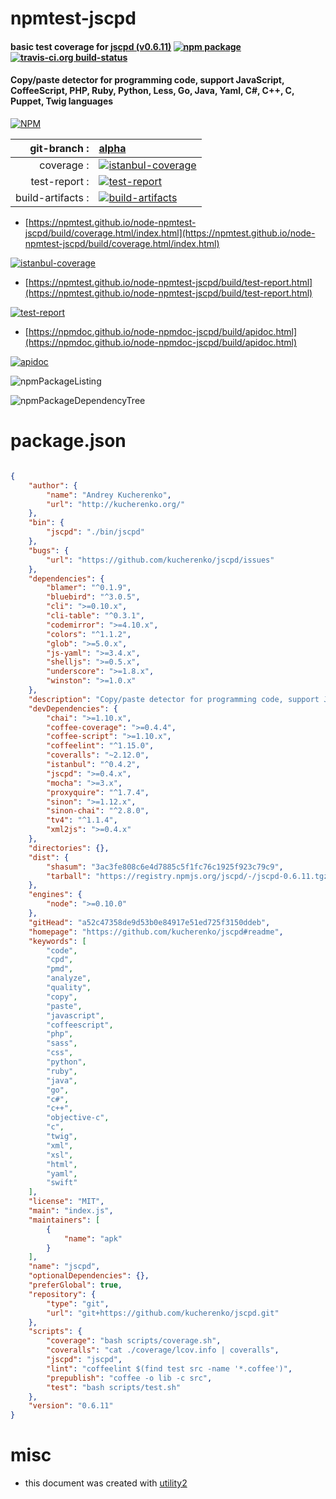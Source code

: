 # npmtest-jscpd

#### basic test coverage for  [jscpd (v0.6.11)](https://github.com/kucherenko/jscpd#readme)  [![npm package](https://img.shields.io/npm/v/npmtest-jscpd.svg?style=flat-square)](https://www.npmjs.org/package/npmtest-jscpd) [![travis-ci.org build-status](https://api.travis-ci.org/npmtest/node-npmtest-jscpd.svg)](https://travis-ci.org/npmtest/node-npmtest-jscpd)

#### Copy/paste detector for programming code, support JavaScript, CoffeeScript, PHP, Ruby, Python, Less, Go, Java, Yaml, C#, C++, C, Puppet, Twig languages

[![NPM](https://nodei.co/npm/jscpd.png?downloads=true&downloadRank=true&stars=true)](https://www.npmjs.com/package/jscpd)

| git-branch : | [alpha](https://github.com/npmtest/node-npmtest-jscpd/tree/alpha)|
|--:|:--|
| coverage : | [![istanbul-coverage](https://npmtest.github.io/node-npmtest-jscpd/build/coverage.badge.svg)](https://npmtest.github.io/node-npmtest-jscpd/build/coverage.html/index.html)|
| test-report : | [![test-report](https://npmtest.github.io/node-npmtest-jscpd/build/test-report.badge.svg)](https://npmtest.github.io/node-npmtest-jscpd/build/test-report.html)|
| build-artifacts : | [![build-artifacts](https://npmtest.github.io/node-npmtest-jscpd/glyphicons_144_folder_open.png)](https://github.com/npmtest/node-npmtest-jscpd/tree/gh-pages/build)|

- [https://npmtest.github.io/node-npmtest-jscpd/build/coverage.html/index.html](https://npmtest.github.io/node-npmtest-jscpd/build/coverage.html/index.html)

[![istanbul-coverage](https://npmtest.github.io/node-npmtest-jscpd/build/screenCapture.buildCi.browser.%252Ftmp%252Fbuild%252Fcoverage.lib.html.png)](https://npmtest.github.io/node-npmtest-jscpd/build/coverage.html/index.html)

- [https://npmtest.github.io/node-npmtest-jscpd/build/test-report.html](https://npmtest.github.io/node-npmtest-jscpd/build/test-report.html)

[![test-report](https://npmtest.github.io/node-npmtest-jscpd/build/screenCapture.buildCi.browser.%252Ftmp%252Fbuild%252Ftest-report.html.png)](https://npmtest.github.io/node-npmtest-jscpd/build/test-report.html)

- [https://npmdoc.github.io/node-npmdoc-jscpd/build/apidoc.html](https://npmdoc.github.io/node-npmdoc-jscpd/build/apidoc.html)

[![apidoc](https://npmdoc.github.io/node-npmdoc-jscpd/build/screenCapture.buildCi.browser.%252Ftmp%252Fbuild%252Fapidoc.html.png)](https://npmdoc.github.io/node-npmdoc-jscpd/build/apidoc.html)

![npmPackageListing](https://npmtest.github.io/node-npmtest-jscpd/build/screenCapture.npmPackageListing.svg)

![npmPackageDependencyTree](https://npmtest.github.io/node-npmtest-jscpd/build/screenCapture.npmPackageDependencyTree.svg)



# package.json

```json

{
    "author": {
        "name": "Andrey Kucherenko",
        "url": "http://kucherenko.org/"
    },
    "bin": {
        "jscpd": "./bin/jscpd"
    },
    "bugs": {
        "url": "https://github.com/kucherenko/jscpd/issues"
    },
    "dependencies": {
        "blamer": "^0.1.9",
        "bluebird": "^3.0.5",
        "cli": ">=0.10.x",
        "cli-table": "^0.3.1",
        "codemirror": ">=4.10.x",
        "colors": "^1.1.2",
        "glob": ">=5.0.x",
        "js-yaml": ">=3.4.x",
        "shelljs": ">=0.5.x",
        "underscore": ">=1.8.x",
        "winston": ">=1.0.x"
    },
    "description": "Copy/paste detector for programming code, support JavaScript, CoffeeScript, PHP, Ruby, Python, Less, Go, Java, Yaml, C#, C++, C, Puppet, Twig languages",
    "devDependencies": {
        "chai": ">=1.10.x",
        "coffee-coverage": ">=0.4.4",
        "coffee-script": ">=1.10.x",
        "coffeelint": "^1.15.0",
        "coveralls": "~2.12.0",
        "istanbul": "^0.4.2",
        "jscpd": ">=0.4.x",
        "mocha": ">=3.x",
        "proxyquire": "^1.7.4",
        "sinon": ">=1.12.x",
        "sinon-chai": "^2.8.0",
        "tv4": "^1.1.4",
        "xml2js": ">=0.4.x"
    },
    "directories": {},
    "dist": {
        "shasum": "3ac3fe808c6e4d7885c5f1fc76c1925f923c79c9",
        "tarball": "https://registry.npmjs.org/jscpd/-/jscpd-0.6.11.tgz"
    },
    "engines": {
        "node": ">=0.10.0"
    },
    "gitHead": "a52c47358de9d53b0e84917e51ed725f3150ddeb",
    "homepage": "https://github.com/kucherenko/jscpd#readme",
    "keywords": [
        "code",
        "cpd",
        "pmd",
        "analyze",
        "quality",
        "copy",
        "paste",
        "javascript",
        "coffeescript",
        "php",
        "sass",
        "css",
        "python",
        "ruby",
        "java",
        "go",
        "c#",
        "c++",
        "objective-c",
        "c",
        "twig",
        "xml",
        "xsl",
        "html",
        "yaml",
        "swift"
    ],
    "license": "MIT",
    "main": "index.js",
    "maintainers": [
        {
            "name": "apk"
        }
    ],
    "name": "jscpd",
    "optionalDependencies": {},
    "preferGlobal": true,
    "repository": {
        "type": "git",
        "url": "git+https://github.com/kucherenko/jscpd.git"
    },
    "scripts": {
        "coverage": "bash scripts/coverage.sh",
        "coveralls": "cat ./coverage/lcov.info | coveralls",
        "jscpd": "jscpd",
        "lint": "coffeelint $(find test src -name '*.coffee')",
        "prepublish": "coffee -o lib -c src",
        "test": "bash scripts/test.sh"
    },
    "version": "0.6.11"
}
```



# misc
- this document was created with [utility2](https://github.com/kaizhu256/node-utility2)
